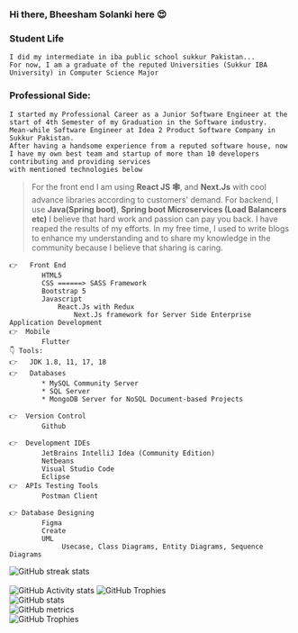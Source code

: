 ### Hi there, Bheesham Solanki here 😍 

    
### Student Life
    I did my intermediate in iba public school sukkur Pakistan... 
    For now, I am a graduate of the reputed Universities (Sukkur IBA University) in Computer Science Major

###  Professional Side:
    I started my Professional Career as a Junior Software Engineer at the start of 4th Semester of my Graduation in the Software industry.
    Mean-while Software Engineer at Idea 2 Product Software Company in Sukkur Pakistan. 
    After having a handsome experience from a reputed software house, now I have my own best team and startup of more than 10 developers contributing and providing services 
    with mentioned technologies below
>   For the front end I am using **React JS 🕸️**, and **Next.Js** with cool advance libraries according to customers' demand.
    For backend, I use **Java(Spring boot)**, **Spring boot Microservices (Load Balancers etc)**
    I believe that hard work and passion can pay you back. I have reaped the results of my efforts. In my free time, I used to write blogs to enhance my      understanding and to share my knowledge in the community because I believe that sharing is caring.

    👉	Front End
            HTML5
            CSS ======> SASS Framework
            Bootstrap 5
            Javascript
                React.Js with Redux
                    Next.Js framework for Server Side Enterprise Application Development
    👉  Mobile
            Flutter
    👇 Tools:
    👉	JDK 1.8, 11, 17, 18
    👉	Databases
            * MySQL Community Server
            * SQL Server
            * MongoDB Server for NoSQL Document-based Projects
        
    👉  Version Control
            Github
        
    👉  Development IDEs
            JetBrains IntelliJ Idea (Community Edition)
            Netbeans
            Visual Studio Code
            Eclipse 
    👉  APIs Testing Tools
            Postman Client
            
    👉 Database Designing
            Figma
            Create
            UML
                 Usecase, Class Diagrams, Entity Diagrams, Sequence Diagrams
![GitHub streak stats](https://github-readme-streak-stats.herokuapp.com/?user=Bheeshamlal)  
<br/>
 ![GitHub Activity stats]( https://activity-graph.herokuapp.com/graph?username=Bheeshamlal)
![GitHub Trophies ](https://github-profile-trophy.vercel.app/?username=Bheeshamlal)  
![GitHub stats](https://github-readme-stats.vercel.app/api?username=Bheeshamlal&show_icons=true&theme=dark)  
![GitHub metrics](https://metrics.lecoq.io/Bheeshamlal)  
![GitHub Trophies ](https://github-readme-stats.vercel.app/api/top-langs/?username=Bheeshamlal)  
